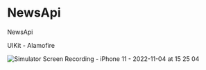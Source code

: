 # NewsApi
NewsApi

UIKit - Alamofire


![Simulator Screen Recording - iPhone 11 - 2022-11-04 at 15 25 04](https://user-images.githubusercontent.com/61151141/199972255-c33b6bf6-5950-4606-b811-8d1e8a15268b.gif)

